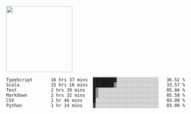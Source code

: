<img height="180em" src="https://github-readme-stats.vercel.app/api?username=toadkarter&show_icons=true&hide_border=true&&count_private=true&include_all_commits=true" />

<!--START_SECTION:waka-->

```text
TypeScript       16 hrs 37 mins  █████████░░░░░░░░░░░░░░░░   36.52 %
Scala            15 hrs 16 mins  ████████▒░░░░░░░░░░░░░░░░   33.57 %
Text             2 hrs 39 mins   █▒░░░░░░░░░░░░░░░░░░░░░░░   05.84 %
Markdown         2 hrs 32 mins   █▒░░░░░░░░░░░░░░░░░░░░░░░   05.58 %
CSV              1 hr 46 mins    █░░░░░░░░░░░░░░░░░░░░░░░░   03.89 %
Python           1 hr 24 mins    ▓░░░░░░░░░░░░░░░░░░░░░░░░   03.09 %
```

<!--END_SECTION:waka-->
